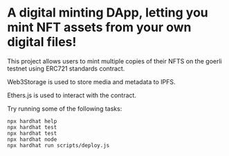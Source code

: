 # A digital minting DApp, letting you mint NFT assets from your own digital files!

This project allows users to mint multiple copies of their NFTS on the goerli testnet using ERC721 standards contract.

Web3Storage is used to store media and metadata to IPFS.

Ethers.js is used to interact with the contract. 

Try running some of the following tasks:

```shell
npx hardhat help
npx hardhat test
npx hardhat test
npx hardhat node
npx hardhat run scripts/deploy.js
```
